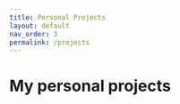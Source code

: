 ```yaml
---
title: Personal Projects
layout: default
nav_order: 3
permalink: /projects
---
```

# My personal projects
